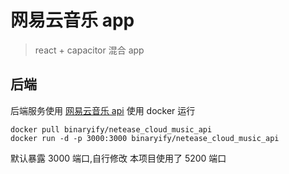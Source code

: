 # 网易云音乐 app

> react + capacitor 混合 app

## 后端

后端服务使用 [网易云音乐 api](https://binaryify.github.io/NeteaseCloudMusicApi/#/)
使用 docker 运行

```shell
docker pull binaryify/netease_cloud_music_api
docker run -d -p 3000:3000 binaryify/netease_cloud_music_api
```

默认暴露 3000 端口,自行修改
本项目使用了 5200 端口

